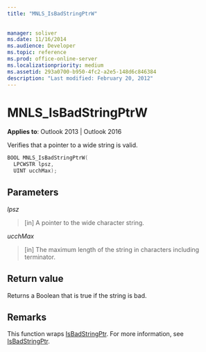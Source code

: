 ```yaml
---
title: "MNLS_IsBadStringPtrW"
 
 
manager: soliver
ms.date: 11/16/2014
ms.audience: Developer
ms.topic: reference
ms.prod: office-online-server
ms.localizationpriority: medium
ms.assetid: 293a0700-b950-4fc2-a2e5-148d6c846384
description: "Last modified: February 20, 2012"
---
```


# MNLS_IsBadStringPtrW

  
  
**Applies to**: Outlook 2013 | Outlook 2016 
  
Verifies that a pointer to a wide string is valid.
  
```cpp
BOOL MNLS_IsBadStringPtrW(
  LPCWSTR lpsz,
  UINT ucchMax);
```

## Parameters

 _lpsz_
  
> [in] A pointer to the wide character string.
    
 _ucchMax_
  
> [in] The maximum length of the string in characters including terminator.
    
## Return value

Returns a Boolean that is true if the string is bad.
  
## Remarks

This function wraps [IsBadStringPtr](https://msdn.microsoft.com/library/aa366714%28VS.85%29.aspx). For more information, see [IsBadStringPtr](https://msdn.microsoft.com/library/aa366714%28VS.85%29.aspx).
  

